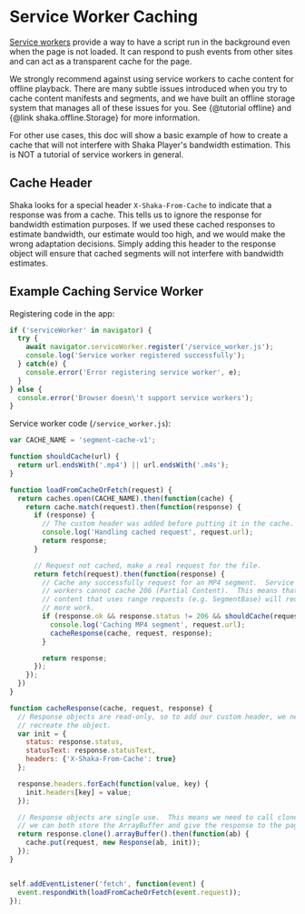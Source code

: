 # Service Worker Caching

[Service workers][1] provide a way to have a script run in the background even
when the page is not loaded.  It can respond to push events from other sites and
can act as a transparent cache for the page.

We strongly recommend against using service workers to cache content for offline
playback.  There are many subtle issues introduced when you try to cache content
manifests and segments, and we have built an offline storage system that manages
all of these issues for you.  See {@tutorial offline} and
{@link shaka.offline.Storage} for more information.

For other use cases, this doc will show a basic example of how to create a cache
that will not interfere with Shaka Player's bandwidth estimation. This is NOT a
tutorial of service workers in general.

[1]: https://developer.mozilla.org/en-US/docs/Web/API/Service_Worker_API


## Cache Header

Shaka looks for a special header `X-Shaka-From-Cache` to indicate that a
response was from a cache.  This tells us to ignore the response for bandwidth
estimation purposes.  If we used these cached responses to estimate bandwidth,
our estimate would too high, and we would make the wrong adaptation decisions.
Simply adding this header to the response object will ensure that cached
segments will not interfere with bandwidth estimates.


## Example Caching Service Worker

Registering code in the app:

```js
if ('serviceWorker' in navigator) {
  try {
    await navigator.serviceWorker.register('/service_worker.js');
    console.log('Service worker registered successfully');
  } catch(e) {
    console.error('Error registering service worker', e);
  }
} else {
  console.error('Browser doesn\'t support service workers');
}
```

Service worker code (`/service_worker.js`):

```js
var CACHE_NAME = 'segment-cache-v1';

function shouldCache(url) {
  return url.endsWith('.mp4') || url.endsWith('.m4s');
}

function loadFromCacheOrFetch(request) {
  return caches.open(CACHE_NAME).then(function(cache) {
    return cache.match(request).then(function(response) {
      if (response) {
        // The custom header was added before putting it in the cache.
        console.log('Handling cached request', request.url);
        return response;
      }

      // Request not cached, make a real request for the file.
      return fetch(request).then(function(response) {
        // Cache any successfully request for an MP4 segment.  Service
        // workers cannot cache 206 (Partial Content).  This means that
        // content that uses range requests (e.g. SegmentBase) will require
        // more work.
        if (response.ok && response.status != 206 && shouldCache(request.url)) {
          console.log('Caching MP4 segment', request.url);
          cacheResponse(cache, request, response);
        }

        return response;
      });
    });
  })
}

function cacheResponse(cache, request, response) {
  // Response objects are read-only, so to add our custom header, we need to
  // recreate the object.
  var init = {
    status: response.status,
    statusText: response.statusText,
    headers: {'X-Shaka-From-Cache': true}
  };

  response.headers.forEach(function(value, key) {
    init.headers[key] = value;
  });

  // Response objects are single use.  This means we need to call clone() so
  // we can both store the ArrayBuffer and give the response to the page.
  return response.clone().arrayBuffer().then(function(ab) {
    cache.put(request, new Response(ab, init));
  });
}


self.addEventListener('fetch', function(event) {
  event.respondWith(loadFromCacheOrFetch(event.request));
});
```
